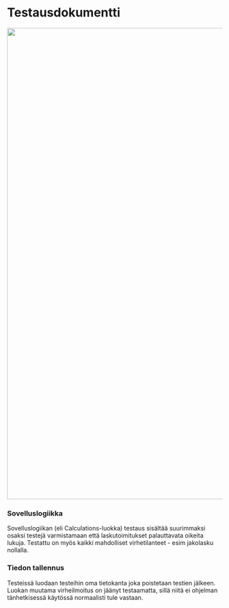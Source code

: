 # Testausdokumentti


<img src="https://user-images.githubusercontent.com/51514701/81182467-7c45f200-8fb6-11ea-9a4c-92e30aa0afa9.png" width="1100">

### Sovelluslogiikka

Sovelluslogiikan (eli Calculations-luokka) testaus sisältää suurimmaksi osaksi testejä varmistamaan että laskutoimitukset palauttavata oikeita lukuja. Testattu on myös kaikki mahdolliset virhetilanteet - esim jakolasku nollalla.


### Tiedon tallennus

Testeissä luodaan testeihin oma tietokanta joka poistetaan testien jälkeen. Luokan muutama virheilmoitus on jäänyt testaamatta, sillä niitä ei ohjelman tänhetkisessä käytössä normaalisti tule vastaan.
